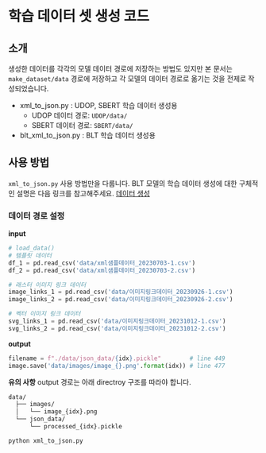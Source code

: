# 학습 데이터 셋 생성 코드

## 소개
생성한 데이터를 각각의 모델 데이터 경로에 저장하는 방법도 있지만 본 문서는 `make_dataset/data` 경로에 저장하고 각 모델의 데이터 경로로 옮기는 것을 전제로 작성되었습니다.
- xml_to_json.py : UDOP, SBERT 학습 데이터 생성용
   - UDOP 데이터 경로: `UDOP/data/`
   - SBERT 데이터 경로: `SBERT/data/`
- blt_xml_to_json.py : BLT 학습 데이터 생성용

## 사용 방법
`xml_to_json.py` 사용 방법만을 다룹니다. BLT 모델의 학습 데이터 생성에 대한 구체적인 설명은 다음 링크를 참고해주세요.
[데이터 생성](https://github.com/MIRIDIH-2023/Design-Assistant-AI/blob/main/models/BLT/README.md)

### 데이터 경로 설정
**input**
``` python
# load_data()
# 템플릿 데이터
df_1 = pd.read_csv('data/xml샘플데이터_20230703-1.csv')
df_2 = pd.read_csv('data/xml샘플데이터_20230703-2.csv')

# 래스터 이미지 링크 데이터
image_links_1 = pd.read_csv('data/이미지링크데이터_20230926-1.csv')
image_links_2 = pd.read_csv('data/이미지링크데이터_20230926-2.csv')

# 벡터 이미지 링크 데이터
svg_links_1 = pd.read_csv('data/이미지링크데이터_20231012-1.csv')
svg_links_2 = pd.read_csv('data/이미지링크데이터_20231012-2.csv')
```
**output**
``` python
filename = f"./data/json_data/{idx}.pickle"        # line 449 
image.save('data/images/image_{}.png'.format(idx)) # line 477 
```
**유의 사항**
output 경로는 아래 directroy 구조를 따라야 합니다.
``` bash
data/
  ├── images/
  │   └── image_{idx}.png
  └── json_data/
      └── processed_{idx}.pickle
```

``` bash
python xml_to_json.py
```
